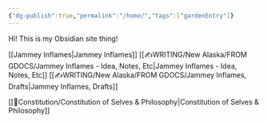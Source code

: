 ```yaml
---
{"dg-publish":true,"permalink":"/home/","tags":["gardenEntry"]}
---
```


Hi! This is my Obsidian site thing!


[[Jammey Inflames\|Jammey Inflames]]
	[[✍WRITING/New Alaska/FROM GDOCS/Jammey Inflames - Idea, Notes, Etc\|Jammey Inflames - Idea, Notes, Etc]]
	[[✍WRITING/New Alaska/FROM GDOCS/Jammey Inflames, Drafts\|Jammey Inflames, Drafts]]


[[📃Constitution/Constitution of Selves & Philosophy\|Constitution of Selves & Philosophy]]




